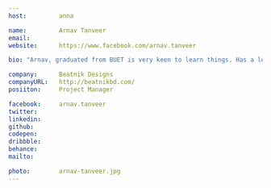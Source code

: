 ```yaml
---
host:         anna

name:         Arnav Tanveer
email:        
website:      https://www.facebook.com/arnav.tanveer

bio: "Arnav, graduated from BUET is very keen to learn things. Has a lot of interest about Startup community, wants to be an Entrepreneur. Loves to travel and yeah... just married!"

company:      Beatnik Designs
companyURL:   http://beatnikbd.com/
posiiton:     Project Manager

facebook:     arnav.tanveer
twitter:      
linkedin:     
github:   
codepen:
dribbble:
behance:      
mailto:       

photo:        arnav-tanveer.jpg
---
```

